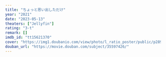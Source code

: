 ```yaml
---
title: "ちょっと思い出しただけ"
year: "2021"
date: "2023-05-13"
theaters: ["Jellyfin"]
rating: "3-t"
remark: []
imdb_id: "tt15621370"
cover: "https://img1.doubanio.com/view/photo/l_ratio_poster/public/p2890514378.jpg"
douban_url: "https://movie.douban.com/subject/35597426/"
---
```


